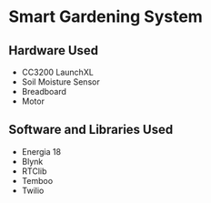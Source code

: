 # Smart Gardening System

## Hardware Used

+ CC3200 LaunchXL
+ Soil Moisture Sensor
+ Breadboard
+ Motor

## Software and Libraries Used

+ Energia 18
+ Blynk
+ RTClib
+ Temboo
+ Twilio
